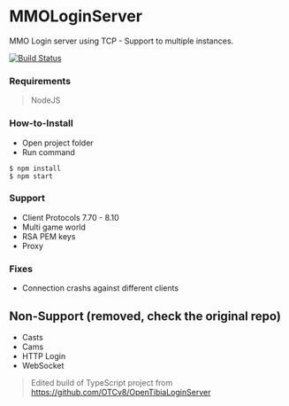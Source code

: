 # MMOLoginServer
MMO Login server using TCP - Support to multiple instances.

[![Build Status](https://travis-ci.org/mattcg/language-tags.png?branch=master)](https://travis-ci.org/mattcg/language-tags)

### Requirements
> NodeJS

### How-to-Install
- Open project folder
- Run command
```console
$ npm install
$ npm start
```

### Support
- Client Protocols 7.70 - 8.10
- Multi game world
- RSA PEM keys
- Proxy

### Fixes
- Connection crashs against different clients

## Non-Support (removed, check the original repo)
- Casts
- Cams
- HTTP Login
- WebSocket

> Edited build of TypeScript project from https://github.com/OTCv8/OpenTibiaLoginServer
